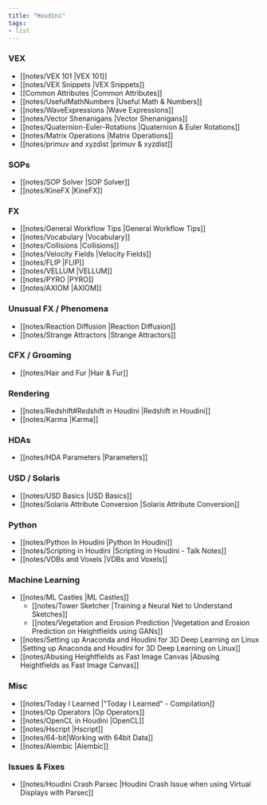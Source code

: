 ```yaml
---
title: "Houdini"
tags:
- list
---
```


### VEX
- [[notes/VEX 101 |VEX 101]]
- [[notes/VEX Snippets |VEX Snippets]]
- [[Common Attributes |Common Attributes]]
- [[notes/UsefulMathNumbers |Useful Math & Numbers]]
- [[notes/WaveExpressions |Wave Expressions]]
- [[notes/Vector Shenanigans |Vector Shenanigans]]
- [[notes/Quaternion-Euler-Rotations |Quaternion & Euler Rotations]]
- [[notes/Matrix Operations |Matrix Operations]]
- [[notes/primuv and xyzdist |primuv & xyzdist]]

### SOPs
- [[notes/SOP Solver |SOP Solver]]
- [[notes/KineFX |KineFX]]

### FX
- [[notes/General Workflow Tips |General Workflow Tips]]
- [[notes/Vocabulary |Vocabulary]]
- [[notes/Collisions |Collisions]]
- [[notes/Velocity Fields |Velocity Fields]]
- [[notes/FLIP |FLIP]]
- [[notes/VELLUM |VELLUM]]
- [[notes/PYRO |PYRO]]
- [[notes/AXIOM |AXIOM]]

### Unusual FX / Phenomena
- [[notes/Reaction Diffusion |Reaction Diffusion]]
- [[notes/Strange Attractors |Strange Attractors]]

### CFX / Grooming
- [[notes/Hair and Fur |Hair & Fur]]

### Rendering
- [[notes/Redshift#Redshift in Houdini |Redshift in Houdini]]
- [[notes/Karma |Karma]]

### HDAs
- [[notes/HDA Parameters |Parameters]]

### USD / Solaris
- [[notes/USD Basics |USD Basics]]
- [[notes/Solaris Attribute Conversion |Solaris Attribute Conversion]]

### Python
- [[notes/Python In Houdini |Python In Houdini]]
- [[notes/Scripting in Houdini |Scripting in Houdini - Talk Notes]]
- [[notes/VDBs and Voxels |VDBs and Voxels]]

### Machine Learning
- [[notes/ML Castles |ML Castles]]
	- [[notes/Tower Sketcher |Training a Neural Net to Understand Sketches]]
	- [[notes/Vegetation and Erosion Prediction |Vegetation and Erosion Prediction on Heightfields using GANs]]
- [[notes/Setting up Anaconda and Houdini for 3D Deep Learning on Linux |Setting up Anaconda and Houdini for 3D Deep Learning on Linux]]
- [[notes/Abusing Heightfields as Fast Image Canvas |Abusing Heightfields as Fast Image Canvas]]

### Misc
- [[notes/Today I Learned |"Today I Learned" - Compilation]]
- [[notes/Op Operators |Op Operators]]
- [[notes/OpenCL in Houdini |OpenCL]]
- [[notes/Hscript |Hscript]]
- [[notes/64-bit|Working with 64bit Data]]
- [[notes/Alembic |Alembic]]

### Issues & Fixes
- [[notes/Houdini Crash Parsec |Houdini Crash Issue when using Virtual Displays with Parsec]]

